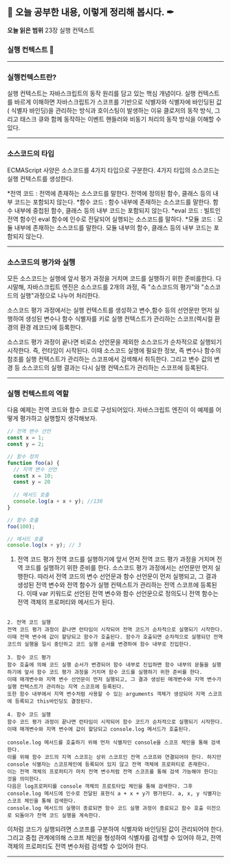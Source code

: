 ## 📕 오늘 공부한 내용, 이렇게 정리해 봅시다. ✒


**오늘 읽은 범위**  23장 실행 컨텍스트

### 실행 컨텍스트 📑



---



### 실행컨텍스트란?
실행 컨텍스트는 자바스크립트의 동작 원리를 담고 있는 핵심 개념이다.
실행 컨텍스트를 바르게 이해하면 자바스크립트가 스코프를 기반으로 식별자와 식별자에 바인딩된 값( 식별자 바인딩)을 관리하는 방식과 호이스팅이 발생하는 이유
클로저의 동작 방식, 그리고 태스크 큐와 함께 동작하는 이벤트 핸들러와 비동기 처리의 동작 방식을 이해할 수 있다.

---
### 소스코드의 타입
 
 ECMAScript 사양은 소스코드를 4가지 타입으로 구분한다.
 4가지 타입의 소스코드는 실행 컨텍스트를 생성한다.
 
 *전역 코드 : 전역에 존재하는 소스코드를 말한다. 전역에 정의된 함수, 클래스 등의 내부 코드는 포함되지 않는다.
 *함수 코드 : 함수 내부에 존재하는 소스코드를 말한다. 함수 내부에 중첩된 함수, 클래스 등의 내부 코드는 포함되지 않는다.
 *eval 코드 : 빌트인 전역 함수인 eval 함수에 인수로 전달되어 실행되는 소스코드를 말하다.
 *모듈 코드 : 모듈 내부에 존재하는 소스코드를 말한다. 모듈 내부의 함수, 클래스 등의 내부 코드는 포함되지 않는다.
 
---
### 소스코드의 평가와 실행
 
모든 소스코드는 실행에 앞서 평가 과정을 거치며 코드를 실행하기 위한 준비를한다. 
다시말해, 자바스크립트 엔진은 소스코드를 2개의 과정, 즉 "소스코드의 평가"와 "소스코드의 실행"과정으로 나누어 처리한다.

소스코드 평가 과정에서는 실행 컨텍스트를 생성하고 변수,함수 등의 선언문만 먼저 실행하여 생성된 변수나 함수 식별자를 키로 실행 컨텍스트가 관리하는
스코프(렉시컬 환경의 환경 레코드)에 등록한다.

소스코드 평가 과정이 끝나면 비로소 선언문을 제외한 소스코드가 순차적으로 실행되기 시작한다. 즉, 런타임이 시작된다.
이때 소스코드 실행에 필요한 정보, 즉 변수나 함수의 참조를 실행 컨텍스트가 관리하는 스코프에서 검색해서 취득한다.
그리고 변수 값의 변경 등 소스코드의 실행 결과는 다시 실행 컨텍스트가 관리하는 스코프에 등록된다.

---
### 실행 컨텍스트의 역할

다음 예제는 전역 코드와 함수 코드로 구성되어있다.
자바스크립트 엔진이 이 예제를 어떻게 평가하고 실행할지 생각해보자.

```js
// 전역 변수 선언
const x = 1;
const y = 2;

// 함수 정의
function foo(a) {
  // 지역 변수 선언
  const x = 10;
  const y = 20
  
  // 메서드 호출
  console.log(a + x + y); //130
}

// 함수 호출
foo(100);

// 메서드 호출
console.log(x + y); // 3

```
1. 전역 코드 평가
전역 코드를 실행하기에 앞서 먼저 전역 코드 평가 과정을 거치며 전역 코드를 실행하기 위한 준비를 한다.
소스코드 평가 과정에서는 선언문만 먼저 실행한다. 따라서 전역 코드의 변수 선언문과 함수 선언문이 먼저 실행되고, 그 결과 생성된 전역 변수와 전역 함수가
실행 컨텍스트가 관리하는 전역 스코프에 등록된다.
이때 var 키워드로 선언된 전역 변수와 함수 선언문으로 정의도니 전역 함수는 전역 객체의 프로퍼티와 메서드가 된다.
```

2. 전역 코드 실행
전역 코드 평가 과정이 끝나면 런타임이 시작되어 전역 코드가 순차적으로 실행되기 시작한다.
이때 전역 변수에 값이 할당되고 함수가 호출된다. 함수가 호출되면 순차적으로 실행되던 전역 코드의 실행을 일시 중단하고 코드 실행 순서를 변경하여 함수 내부로 진입한다.

3. 함수 코드 평가
함수 호출에 의해 코드 실행 순서가 변경되어 함수 내부로 진입하면 함수 내부의 문들을 실행하기에 앞서 함수 코드 평가 과정을 거치며 함수 코드를 실행하기 위한 준비를 한다.
이때 매개변수와 지역 변수 선언문이 먼저 실행되고, 그 결과 생성된 매개변수와 지역 변수가 실행 컨텍스트가 관리하는 지역 스코프에 등록된다.
또한 함수 내부에서 지역 변수처럼 사용할 수 있는 arguments 객체가 생성되어 지역 스코프에 등록되고 this바인딩도 결정된다.

4. 함수 코드 실행
함수 코드 평가 과정이 끝나면 런타임이 시작되어 함수 코드가 순차적으로 실행되기 시작한다. 
이때 매개변수와 지역 변수에 값이 할당되고 console.log 메서드가 호출된다.

console.log 메서드를 호출하기 위해 먼저 식별자인 console을 스코프 체인을 통해 검색한다.
이를 위해 함수 코드의 지역 스코프는 상위 스코프인 전역 스코프와 연결되어야 한다. 하지만 console 식별자는 스코프체인에 등록되어 있지 않고 전역 객체에 프로퍼티로 존재한다.
이는 전역 객체의 프로퍼티가 마치 전역 변수처럼 전역 스코프를 통해 검색 가능해야 한다는 것을 의미한다.
다음은 log프로퍼티를 console 객체의 프로토타입 체인을 통해 검색한다. 그후 console.log 메서드에 인수로 전달된 표현식 a + x + y가 평가된다. a, x, y 식별자는 스코프 체인을 통해 검색한다.
console.log 메서드의 실행이 종료되면 함수 코드 실행 과정이 종료되고 함수 호출 이전으로 되돌아가 전역 코드 실행을 계속한다.
``` 

이처럼 코드가 실행되려면 스코프를 구분하여 식별자와 바인딩된 값이 관리되어야 한다. 그리고 중첩 관계에의해 스코프 체인을 형성하여 식별자를 검색할 수 있어야 하고, 전역 객체의 프로퍼티도 전역 변수처럼
검색할 수 있어야 한다. 

---

 
